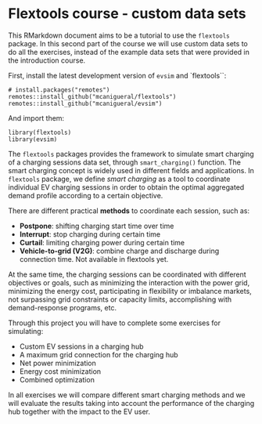 
# Flextools course - custom data sets

This RMarkdown document aims to be a tutorial to use the `flextools` package. In this second part of the course we will use custom data sets to do all the exercises, instead of the example data sets that were provided in the introduction course. 

First, install the latest development version of `evsim` and `flextools``:

```
# install.packages("remotes")
remotes::install_github("mcanigueral/flextools")
remotes::install_github("mcanigueral/evsim")
```

And import them:

```
library(flextools)
library(evsim)
```

The `flextools` packages provides the framework to simulate smart charging of a charging sessions data set, through `smart_charging()` function. The smart charging concept is widely used in different fields and applications. In `flextools` package, we define *smart charging* as a tool to coordinate individual EV charging sessions in order to obtain the optimal aggregated demand profile according to a certain objective. 

There are different practical **methods** to coordinate each session, such as:

* **Postpone**: shifting charging start time over time
* **Interrupt**: stop charging during certain time
* **Curtail**: limiting charging power during certain time
* **Vehicle-to-grid (V2G)**: combine charge and discharge during connection time. Not available in flextools yet.

At the same time, the charging sessions can be coordinated with different objectives or goals, such as minimizing the interaction with the power grid, minimizing the energy cost, participating in flexibility or imbalance markets, not surpassing grid constraints or capacity limits, accomplishing with demand-response programs, etc. 

Through this project you will have to complete some exercises for simulating:

* Custom EV sessions in a charging hub
* A maximum grid connection for the charging hub
* Net power minimization
* Energy cost minimization
* Combined optimization

In all exercises we will compare different smart charging methods and we will evaluate the results taking into account the performance of the charging hub together with the impact to the EV user.
